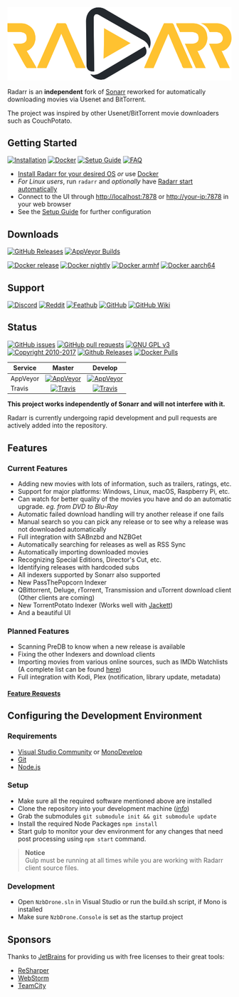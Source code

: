<p align="center">
<img src="/Logo/text256.png" alt="Radarr">
</p>

Radarr is an __independent__ fork of [Sonarr](https://github.com/Sonarr/Sonarr) reworked for automatically downloading movies via Usenet and BitTorrent.

The project was inspired by other Usenet/BitTorrent movie downloaders such as CouchPotato.

## Getting Started

[![Installation](https://img.shields.io/badge/wiki-installation-brightgreen.svg?maxAge=60&style=flat-square)](https://github.com/Radarr/Radarr/wiki/Installation)
[![Docker](https://img.shields.io/badge/wiki-docker-1488C6.svg?maxAge=60&style=flat-square)](https://github.com/Radarr/Radarr/wiki/Docker)
[![Setup Guide](https://img.shields.io/badge/wiki-setup_guide-orange.svg?maxAge=60&style=flat-square)](https://github.com/Radarr/Radarr/wiki/Setup-Guide)
[![FAQ](https://img.shields.io/badge/wiki-FAQ-BF55EC.svg?maxAge=60&style=flat-square)](https://github.com/Radarr/Radarr/wiki/FAQ)

* [Install Radarr for your desired OS](https://github.com/Radarr/Radarr/wiki/Installation) *or* use [Docker](https://github.com/Radarr/Radarr/wiki/Docker)
* *For Linux users*, run `radarr` and *optionally* have [Radarr start automatically](https://github.com/Radarr/Radarr/wiki/Autostart-on-Linux)
* Connect to the UI through <http://localhost:7878> or <http://your-ip:7878> in your web browser
* See the [Setup Guide](https://github.com/Radarr/Radarr/wiki/Setup-Guide) for further configuration

## Downloads

[![GitHub Releases](https://img.shields.io/badge/downloads-releases-brightgreen.svg?maxAge=60&style=flat-square)](https://github.com/Radarr/Radarr/releases)
[![AppVeyor Builds](https://img.shields.io/badge/downloads-continuous-green.svg?maxAge=60&style=flat-square)](https://ci.appveyor.com/project/galli-leo/radarr-usby1/build/artifacts)

[![Docker release](https://img.shields.io/badge/docker-release-blue.svg?colorB=1488C6&maxAge=60&style=flat-square)](https://store.docker.com/community/images/linuxserver/radarr)
[![Docker nightly](https://img.shields.io/badge/docker-nightly-blue.svg?colorB=1488C6&maxAge=60&style=flat-square)](https://store.docker.com/community/images/hotio/radarr)
[![Docker armhf](https://img.shields.io/badge/docker-armhf-blue.svg?colorB=1488C6&maxAge=60&style=flat-square)](https://store.docker.com/community/images/lsioarmhf/radarr)
[![Docker aarch64](https://img.shields.io/badge/docker-aarch64-blue.svg?colorB=1488C6&maxAge=60&style=flat-square)](https://store.docker.com/community/images/lsioarmhf/radarr-aarch64)

## Support

[![Discord](https://img.shields.io/badge/discord-chat-7289DA.svg?maxAge=60&style=flat-square)](https://discord.gg/AD3UP37)
[![Reddit](https://img.shields.io/badge/reddit-discussion-FF4500.svg?maxAge=60&style=flat-square)](https://www.reddit.com/r/radarr)
[![Feathub](https://img.shields.io/badge/feathub-requests-lightgrey.svg?maxAge=60&style=flat-square)](http://feathub.com/Radarr/Radarr)
[![GitHub](https://img.shields.io/badge/github-issues-red.svg?maxAge=60&style=flat-square)](https://github.com/Radarr/Radarr/issues)
[![GitHub Wiki](https://img.shields.io/badge/github-wiki-181717.svg?maxAge=60&style=flat-square)](https://github.com/Radarr/Radarr/wiki)

## Status

[![GitHub issues](https://img.shields.io/github/issues/radarr/radarr.svg?maxAge=60&style=flat-square)](https://github.com/Radarr/Radarr/issues)
[![GitHub pull requests](https://img.shields.io/github/issues-pr/radarr/radarr.svg?maxAge=60&style=flat-square)](https://github.com/Radarr/Radarr/pulls)
[![GNU GPL v3](https://img.shields.io/badge/license-GNU%20GPL%20v3-blue.svg?maxAge=60&style=flat-square)](http://www.gnu.org/licenses/gpl.html)
[![Copyright 2010-2017](https://img.shields.io/badge/copyright-2017-blue.svg?maxAge=60&style=flat-square)](https://github.com/Radarr/Radarr)
[![Github Releases](https://img.shields.io/github/downloads/Radarr/Radarr/total.svg?maxAge=60&style=flat-square)](https://github.com/Radar/Radarr/releases/latest)
[![Docker Pulls](https://img.shields.io/docker/pulls/linuxserver/radarr.svg?maxAge=60&style=flat-square)](https://hub.docker.com/r/linuxserver/radarr/)

| Service  | Master                      | Develop                      |
|----------|:---------------------------:|:----------------------------:|
| AppVeyor | [![AppVeyor](https://img.shields.io/appveyor/ci/galli-leo/Radarr/master.svg?maxAge=60&style=flat-square)](https://ci.appveyor.com/project/galli-leo/Radarr) | [![AppVeyor](https://img.shields.io/appveyor/ci/galli-leo/Radarr-usby1/develop.svg?maxAge=60&style=flat-square)](https://ci.appveyor.com/project/galli-leo/Radarr-usby1) |
| Travis   | [![Travis](https://img.shields.io/travis/Radarr/Radarr/master.svg?maxAge=60&style=flat-square)](https://travis-ci.org/Radarr/Radarr) | [![Travis](https://img.shields.io/travis/Radarr/Radarr/develop.svg?maxAge=60&style=flat-square)](https://travis-ci.org/Radarr/Radarr) |

**This project works independently of Sonarr and will not interfere with it.**

Radarr is currently undergoing rapid development and pull requests are actively added into the repository.

## Features

### Current Features

* Adding new movies with lots of information, such as trailers, ratings, etc.
* Support for major platforms: Windows, Linux, macOS, Raspberry Pi, etc.
* Can watch for better quality of the movies you have and do an automatic upgrade. *eg. from DVD to Blu-Ray*
* Automatic failed download handling will try another release if one fails
* Manual search so you can pick any release or to see why a release was not downloaded automatically
* Full integration with SABnzbd and NZBGet
* Automatically searching for releases as well as RSS Sync
* Automatically importing downloaded movies
* Recognizing Special Editions, Director's Cut, etc.
* Identifying releases with hardcoded subs
* All indexers supported by Sonarr also supported
* New PassThePopcorn Indexer
* QBittorrent, Deluge, rTorrent, Transmission and uTorrent download client (Other clients are coming)
* New TorrentPotato Indexer (Works well with [Jackett](https://github.com/Jackett/Jackett))
* And a beautiful UI

### Planned Features

* Scanning PreDB to know when a new release is available
* Fixing the other Indexers and download clients
* Importing movies from various online sources, such as IMDb Watchlists (A complete list can be found [here](https://github.com/Radarr/Radarr/issues/114))
* Full integration with Kodi, Plex (notification, library update, metadata)

#### [Feature Requests](http://feathub.com/Radarr/Radarr)

## Configuring the Development Environment

### Requirements

* [Visual Studio Community](https://www.visualstudio.com/vs/community/) or [MonoDevelop](http://www.monodevelop.com)
* [Git](https://git-scm.com/downloads)
* [Node.js](https://nodejs.org/en/download/)

### Setup

* Make sure all the required software mentioned above are installed
* Clone the repository into your development machine ([*info*](https://help.github.com/desktop/guides/contributing/working-with-your-remote-repository-on-github-or-github-enterprise))
* Grab the submodules `git submodule init && git submodule update`
* Install the required Node Packages `npm install`
* Start gulp to monitor your dev environment for any changes that need post processing using `npm start` command.

> **Notice**  
> Gulp must be running at all times while you are working with Radarr client source files.

### Development

* Open `NzbDrone.sln` in Visual Studio or run the build.sh script, if Mono is installed
* Make sure `NzbDrone.Console` is set as the startup project

## Sponsors

Thanks to [JetBrains](http://www.jetbrains.com) for providing us with free licenses to their great tools:
* [ReSharper](http://www.jetbrains.com/resharper)
* [WebStorm](http://www.jetbrains.com/webstorm)
* [TeamCity](http://www.jetbrains.com/teamcity)
